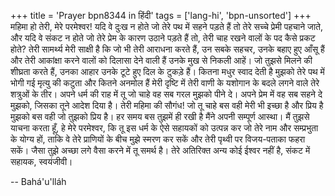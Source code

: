 +++
title = 'Prayer bpn8344 in हिंदी'
tags = ['lang-hi', 'bpn-unsorted']
+++
महिमा हो तेरी, मेरे परमेश्वर! यदि वे दुःख न होते जो तेरे पथ में सहने पड़ते हैं तो तेरे सच्चे प्रेमी पहचाने जाते, और यदि वे संकट न होते जो तेरे प्रेम के कारण उठाने पड़ते हैं तो, तेरी चाह रखने वालों के पद कैसे प्रकट होते? तेरी सामर्थ्य मेरी साक्षी है कि जो भी तेरी आराधना करते हैं, उन सबके सहचर, उनके बहाए हुए आँसू हैं और तेरी आकांक्षा करने वालों को दिलासा देने वाली हैं उनके मुख से निकली आहें। जो तुझसे मिलने की शीघ्रता करते हैं, उनका आहार उनके टूटे हुए दिल के टुकड़े हैं।
कितना मधुर स्वाद देती है मुझको तेरे पथ में भोगी गई मृत्यु की कटुता और कितने अनमोल हैं मेरी दृष्टि में तेरी वाणी के यशोगान के बदले लगने वाले तेरे शत्रुओं के तीर। अपने धर्म की राह में तू जो चाहे वह सब गरल मुझको पीने दे। अपने प्रेम में वह सब सहने दे मुझको, जिसका तूने आदेश दिया है। तेरी महिमा की सौगंध! जो तू चाहे बस वही मेरी भी इच्छा है और प्रिय है मुझको बस वही जो तुझको प्रिय है। हर समय बस तुझमें ही रखी है मैंने अपनी सम्पूर्ण आस्था।
मैं तुझसे याचना करता हूँ, हे मेरे परमेश्वर, कि तू इस धर्म के ऐसे सहायकों को उत्पन्न कर जो तेरे नाम और सम्प्रभुता के योग्य हों, ताकि वे तेरे प्राणियों के बीच मुझे स्मरण कर सकें और तेरी पृथ्वी पर विजय-पताका फहरा सकें। जैसा तुझे अच्छा लगे वैसा करने में तू समर्थ है। तेरे अतिरिक्त अन्य कोई ईश्वर नहीं है, संकट में सहायक, स्वयंजीवी।

-- Bahá'u'lláh
